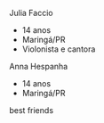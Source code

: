 Julia Faccio 
- 14 anos 
- Maringá/PR
- Violonista e cantora

Anna Hespanha
- 14 anos
- Maringá/PR


 best friends
